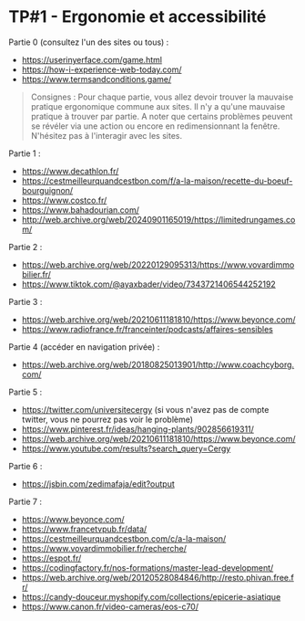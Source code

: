 # TP#1 - Ergonomie et accessibilité 

Partie 0 (consultez l'un des sites ou tous) :
- https://userinyerface.com/game.html
- https://how-i-experience-web-today.com/
- https://www.termsandconditions.game/

> Consignes : Pour chaque partie, vous allez devoir trouver la mauvaise pratique ergonomique commune aux sites. Il n'y a qu'une mauvaise pratique à trouver par partie.
> A noter que certains problèmes peuvent se révéler via une action ou encore en redimensionnant la fenêtre. N'hésitez pas à l'interagir avec les sites.

Partie 1 :
- https://www.decathlon.fr/
- https://cestmeilleurquandcestbon.com/f/a-la-maison/recette-du-boeuf-bourguignon/
- https://www.costco.fr/
- https://www.bahadourian.com/
- http://web.archive.org/web/20240901165019/https://limitedrungames.com/

Partie 2 :
- https://web.archive.org/web/20220129095313/https://www.vovardimmobilier.fr/
- https://www.tiktok.com/@ayaxbader/video/7343721406544252192

Partie 3 :
- https://web.archive.org/web/20210611181810/https://www.beyonce.com/
- https://www.radiofrance.fr/franceinter/podcasts/affaires-sensibles

Partie 4 (accéder en navigation privée) :
- https://web.archive.org/web/20180825013901/http://www.coachcyborg.com/

Partie 5 :
- https://twitter.com/universitecergy (si vous n'avez pas de compte twitter, vous ne pourrez pas voir le problème)
- https://www.pinterest.fr/ideas/hanging-plants/902856619311/
- https://web.archive.org/web/20210611181810/https://www.beyonce.com/
- https://www.youtube.com/results?search_query=Cergy

Partie 6 :
-  https://jsbin.com/zedimafaja/edit?output

Partie 7 :
- https://www.beyonce.com/
- https://www.francetvpub.fr/data/
- https://cestmeilleurquandcestbon.com/c/a-la-maison/
- https://www.vovardimmobilier.fr/recherche/
- https://espot.fr/
- https://codingfactory.fr/nos-formations/master-lead-development/
- https://web.archive.org/web/20120528084846/http://resto.phivan.free.fr/
- https://candy-douceur.myshopify.com/collections/epicerie-asiatique
- https://www.canon.fr/video-cameras/eos-c70/